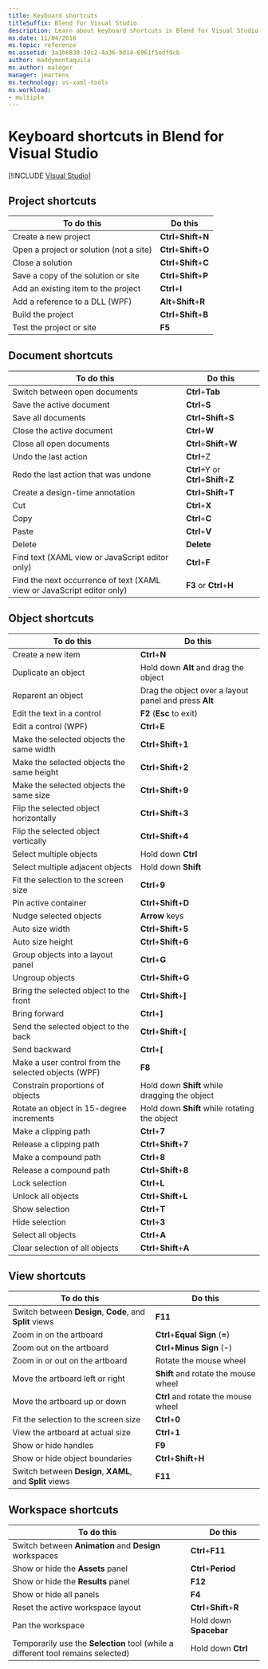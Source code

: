 ```yaml
---
title: Keyboard shortcuts
titleSuffix: Blend for Visual Studio
description: Learn about keyboard shortcuts in Blend for Visual Studio that access commands for working with projects, documents, objects, views, and workspaces.
ms.date: 11/04/2016
ms.topic: reference
ms.assetid: 3a1b6830-30c2-4a36-bd14-6961f5edf9cb
author: maddymontaquila
ms.author: maleger
manager: jmartens
ms.technology: vs-xaml-tools
ms.workload:
- multiple
---
```

# Keyboard shortcuts in Blend for Visual Studio

 [!INCLUDE [Visual Studio](~/includes/applies-to-version/vs-windows-only.md)]

## Project shortcuts

|To do this|Do this|
|----------------|-------------|
|Create a new project|**Ctrl**+**Shift**+**N**|
|Open a project or solution (not a site)|**Ctrl**+**Shift**+**O**|
|Close a solution|**Ctrl**+**Shift**+**C**|
|Save a copy of the solution or site|**Ctrl**+**Shift**+**P**|
|Add an existing item to the project|**Ctrl**+**I**|
|Add a reference to a DLL (WPF)|**Alt**+**Shift**+**R**|
|Build the project|**Ctrl**+**Shift**+**B**|
|Test the project or site|**F5**|

## Document shortcuts

|To do this|Do this|
|----------------|-------------|
|Switch between open documents|**Ctrl**+**Tab**|
|Save the active document|**Ctrl**+**S**|
|Save all documents|**Ctrl**+**Shift**+**S**|
|Close the active document|**Ctrl**+**W**|
|Close all open documents|**Ctrl**+**Shift**+**W**|
|Undo the last action|**Ctrl**+Z|
|Redo the last action that was undone|**Ctrl**+Y or **Ctrl**+**Shift**+**Z**|
|Create a design-time annotation|**Ctrl**+**Shift**+**T**|
|Cut|**Ctrl**+**X**|
|Copy|**Ctrl**+**C**|
|Paste|**Ctrl**+**V**|
|Delete|**Delete**|
|Find text (XAML view or JavaScript editor only)|**Ctrl**+**F**|
|Find the next occurrence of text (XAML view or JavaScript editor only)|**F3** or **Ctrl**+**H**|

## Object shortcuts

|To do this|Do this|
|----------------|-------------|
|Create a new item|**Ctrl**+**N**|
|Duplicate an object|Hold down **Alt** and drag the object|
|Reparent an object|Drag the object over a layout panel and press **Alt**|
|Edit the text in a control|**F2** (**Esc** to exit)|
|Edit a control (WPF)|**Ctrl**+**E**|
|Make the selected objects the same width|**Ctrl**+**Shift**+**1**|
|Make the selected objects the same height|**Ctrl**+**Shift**+**2**|
|Make the selected objects the same size|**Ctrl**+**Shift**+**9**|
|Flip the selected object horizontally|**Ctrl**+**Shift**+**3**|
|Flip the selected object vertically|**Ctrl**+**Shift**+**4**|
|Select multiple objects|Hold down **Ctrl**|
|Select multiple adjacent objects|Hold down **Shift**|
|Fit the selection to the screen size|**Ctrl**+**9**|
|Pin active container|**Ctrl**+**Shift**+**D**|
|Nudge selected objects|**Arrow** keys|
|Auto size width|**Ctrl**+**Shift**+**5**|
|Auto size height|**Ctrl**+**Shift**+**6**|
|Group objects into a layout panel|**Ctrl**+**G**|
|Ungroup objects|**Ctrl**+**Shift**+**G**|
|Bring the selected object to the front|**Ctrl**+**Shift**+**]**|
|Bring forward|**Ctrl**+**]**|
|Send the selected object to the back|**Ctrl**+**Shift**+**[**|
|Send backward|**Ctrl**+**[**|
|Make a user control from the selected objects (WPF)|**F8**|
|Constrain proportions of objects|Hold down **Shift** while dragging the object|
|Rotate an object in 15-degree increments|Hold down **Shift** while rotating the object|
|Make a clipping path|**Ctrl**+**7**|
|Release a clipping path|**Ctrl**+**Shift**+**7**|
|Make a compound path|**Ctrl**+**8**|
|Release a compound path|**Ctrl**+**Shift**+**8**|
|Lock selection|**Ctrl**+**L**|
|Unlock all objects|**Ctrl**+**Shift**+**L**|
|Show selection|**Ctrl**+**T**|
|Hide selection|**Ctrl**+**3**|
|Select all objects|**Ctrl**+**A**|
|Clear selection of all objects|**Ctrl**+**Shift**+**A**|

## View shortcuts

|To do this|Do this|
|----------------|-------------|
|Switch between **Design**, **Code**, and **Split** views|**F11**|
|Zoom in on the artboard|**Ctrl**+**Equal Sign** (**=**)|
|Zoom out on the artboard|**Ctrl**+**Minus Sign** (**-**)|
|Zoom in or out on the artboard|Rotate the mouse wheel|
|Move the artboard left or right|**Shift** and rotate the mouse wheel|
|Move the artboard up or down|**Ctrl** and rotate the mouse wheel|
|Fit the selection to the screen size|**Ctrl**+**0**|
|View the artboard at actual size|**Ctrl**+**1**|
|Show or hide handles|**F9**|
|Show or hide object boundaries|**Ctrl**+**Shift**+**H**|
|Switch between **Design**, **XAML**, and **Split** views|**F11**|

## Workspace shortcuts

|To do this|Do this|
|----------------|-------------|
|Switch between **Animation** and **Design** workspaces|**Ctrl**+**F11**|
|Show or hide the **Assets** panel|**Ctrl**+**Period**|
|Show or hide the **Results** panel|**F12**|
|Show or hide all panels|**F4**|
|Reset the active workspace layout|**Ctrl**+**Shift**+**R**|
|Pan the workspace|Hold down **Spacebar**|
|Temporarily use the **Selection** tool (while a different tool remains selected)|Hold down **Ctrl**|
